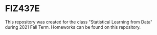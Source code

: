 # FIZ437E

This repository was created for the class "Statistical Learning from Data" during 2021 Fall Term. Homeworks can be found on this repository.

